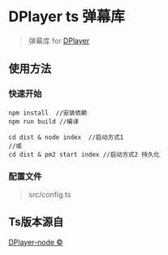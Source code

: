 # DPlayer ts 弹幕库

> 弹幕库 for [DPlayer](https://github.com/DIYgod/DPlayer)

## 使用方法

### 快速开始

```shell
npm install  //安装依赖
npm run build //编译

cd dist & node index  //启动方式1
//或
cd dist & pm2 start index //启动方式2 持久化
```

### 配置文件

> src/config.ts


## Ts版本源自

[DPlayer-node ©](https://github.com/MoePlayer/DPlayer-node)

